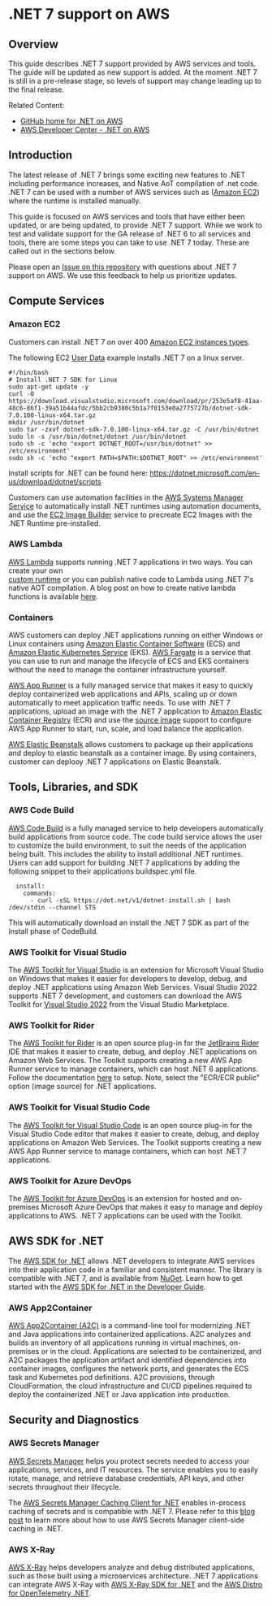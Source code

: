 # .NET 7 support on AWS

## Overview

This guide describes .NET 7 support provided by AWS services and tools. The guide will be updated as new support is added. 
At the moment .NET 7 is still in a pre-release stage, so levels of support may change leading up to the final release.

Related Content:
  * [GitHub home for .NET on AWS](https://github.com/aws/dotnet)
  * [AWS Developer Center - .NET on AWS](https://aws.amazon.com/developer/language/net/)

## Introduction

The latest release of .NET 7 brings some exciting new features to .NET including performance increases, and Native AoT compilation of .net code. 
.NET 7 can be used with a number of AWS services such as ([Amazon EC2](https://aws.amazon.com/ec2/)) where the runtime is installed manually. 

This guide is focused on AWS services and tools that have either been updated, or are being updated, to provide .NET 7 support. While we work to 
test and validate support for the GA release of .NET 6 to all services and tools, there are some steps you can take to use .NET 7 today. 
These are called out in the sections below. 

Please open an [Issue on this repository](https://github.com/aws-samples/aws-net-guides/issues) with questions about .NET 7 support on AWS. 
We use this feedback to help us prioritize updates. 


## Compute Services

### Amazon EC2

Customers can install .NET 7 on over 400 [Amazon EC2 instances types](https://aws.amazon.com/ec2/instance-types/). 

The following EC2 [User Data](https://docs.aws.amazon.com/AWSEC2/latest/UserGuide/user-data.html#user-data-console) example installs .NET 7 on a linux server.
```
#!/bin/bash
# Install .NET 7 SDK for Linux
sudo apt-get update -y
curl -O https://download.visualstudio.microsoft.com/download/pr/253e5af8-41aa-48c6-86f1-39a51b44afdc/5bb2cb9380c5b1a7f0153e0a2775727b/dotnet-sdk-7.0.100-linux-x64.tar.gz
mkdir /usr/bin/dotnet
sudo tar -zxvf dotnet-sdk-7.0.100-linux-x64.tar.gz -C /usr/bin/dotnet
sudo ln -s /usr/bin/dotnet/dotnet /usr/bin/dotnet
sudo sh -c 'echo "export DOTNET_ROOT=/usr/bin/dotnet" >> /etc/environment'
sudo sh -c 'echo "export PATH=$PATH:$DOTNET_ROOT" >> /etc/environment'
```

Install scripts for .NET can be found here:
https://dotnet.microsoft.com/en-us/download/dotnet/scripts

Customers can use automation facilities in the [AWS Systems Manager Service](https://aws.amazon.com/systems-manager) to automatically install .NET runtimes using 
automation documents, and use the [EC2 Image Builder](https://aws.amazon.com/image-builder/) service to precreate EC2 Images with the .NET Runtime pre-installed. 

### AWS Lambda
[AWS Lambda](https://aws.amazon.com/lambda/) supports running .NET 7 applications in two ways. You can create your own  
[custom runtime](https://docs.aws.amazon.com/lambda/latest/dg/runtimes-custom.html) or you can publish native code to Lambda using .NET 7's native AOT compilation. A blog post on how to create native lambda functions is available [here](https://aws.amazon.com/blogs/compute/building-serverless-net-applications-on-aws-lambda-using-net-7/).


### Containers

AWS customers can deploy .NET applications running on either Windows or Linux containers using [Amazon Elastic Container Software](https://aws.amazon.com/ecs/) (ECS) and 
[Amazon Elastic Kubernetes Service](https://aws.amazon.com/eks/) (EKS). [AWS Fargate](https://aws.amazon.com/fargate/) is a service that you can use to run and manage the 
lifecycle of ECS and EKS containers without the need to manage the container infrastructure yourself. 

[AWS App Runner](https://aws.amazon.com/apprunner/) is a fully managed service that makes it easy to quickly deploy containerized web applications and APIs, 
scaling up or down automatically to meet application traffic needs. To use with .NET 7 applications, upload an image with the .NET 7 application to 
[Amazon Elastic Container Registry](https://aws.amazon.com/ecr/) (ECR) and use the [source image](https://docs.aws.amazon.com/apprunner/latest/dg/service-source-image.html) support 
to configure AWS App Runner to start, run, scale, and load balance the application. 

[AWS Elastic Beanstalk](https://aws.amazon.com/elasticbeanstalk/) allows customers to package up their applications and deploy to elastic beanstalk as a container image. 
By using containers, customer can deplooy .NET 7 applications on Elastic Beanstalk. 

## Tools, Libraries, and SDK

### AWS Code Build
[AWS Code Build](https://aws.amazon.com/codebuild/) is a fully managed service to help developers automatically build applications from source code. The code build service allows the user to customize the build environment, to suit the needs of the application being built. This includes the ability to install additional .NET runtimes. Users can add support for building .NET 7 applications by adding the following snippet to their applications buildspec.yml file.

```
  install:
    commands:
      - curl -sSL https://dot.net/v1/dotnet-install.sh | bash /dev/stdin --channel STS 
```
This will automatically download an install the .NET 7 SDK as part of the Install phase of CodeBuild.


### AWS Toolkit for Visual Studio

The [AWS Toolkit for Visual Studio](https://aws.amazon.com/visualstudio/) is an extension for Microsoft Visual Studio on Windows that makes it easier for developers to develop, debug, 
and deploy .NET applications using Amazon Web Services. Visual Studio 2022 supports .NET 7 development, and customers can download the AWS Toolkit for 
[Visual Studio 2022](https://marketplace.visualstudio.com/items?itemName=AmazonWebServices.AWSToolkitforVisualStudio2022) from the Visual Studio Marketplace. 

### AWS Toolkit for Rider

The [AWS Toolkit for Rider](https://aws.amazon.com/rider/) is an open source plug-in for the [JetBrains Rider](https://www.jetbrains.com/rider/) IDE that makes it easier to create, debug, and deploy .NET applications on Amazon Web Services. The Toolkit supports creating a new AWS App Runner service to manage containers, which can host .NET 6 applications. Follow the documentation [here](https://docs.aws.amazon.com/toolkit-for-jetbrains/latest/userguide/creating-service-apprunner.html) to setup. Note, select the "ECR/ECR public" option (image source) for .NET applications. 

### AWS Toolkit for Visual Studio Code

The [AWS Toolkit for Visual Studio Code](https://aws.amazon.com/visualstudiocode/) is an open source plug-in for the Visual Studio Code editor that makes it easier to create, 
debug, and deploy applications on Amazon Web Services. The Toolkit supports creating a new AWS App Runner service to manage containers, which can host .NET 7 applications. 

### AWS Toolkit for Azure DevOps

The [AWS Toolkit for Azure DevOps](https://aws.amazon.com/vsts/) is an extension for hosted and on-premises Microsoft Azure DevOps that makes it easy to manage and deploy applications to AWS. .NET 7 applications can be used with the Toolkit.

## AWS SDK for .NET

The [AWS SDK for .NET](https://github.com/aws/aws-sdk-net) allows .NET developers to integrate AWS services into their application code in a familiar and consistent manner. The library is compatible with .NET 7, and is available from [NuGet](https://www.nuget.org/packages/awssdk.core/). Learn how to get started with the 
[AWS SDK for .NET in the Developer Guide](https://docs.aws.amazon.com/sdk-for-net/v3/developer-guide/welcome.html). 

### AWS App2Container
[AWS App2Container (A2C)](https://aws.amazon.com/app2container/) is a command-line tool for modernizing .NET and Java applications into containerized applications. A2C analyzes and builds an inventory of all applications running in virtual machines, on-premises or in the cloud. Applications are selected to be containerized, and A2C packages the application artifact and identified dependencies into container images, configures the network ports, and generates the ECS task and Kubernetes pod definitions. A2C provisions, through CloudFormation, the cloud infrastructure and CI/CD pipelines required to deploy the containerized .NET or Java application into production. 

## Security and Diagnostics

### AWS Secrets Manager

[AWS Secrets Manager](https://aws.amazon.com/secrets-manager/) helps you protect secrets needed to access your applications, services, and IT resources. 
The service enables you to easily rotate, manage, and retrieve database credentials, API keys, and other secrets throughout their lifecycle. 

The [AWS Secrets Manager Caching Client for .NET](https://github.com/aws/aws-secretsmanager-caching-net) enables in-process caching of secrets and is compatible with .NET 7. 
Please refer to this [blog post](https://aws.amazon.com/blogs/security/how-to-use-aws-secrets-manager-client-side-caching-in-dotnet/) to learn more about how to use 
AWS Secrets Manager client-side caching in .NET.

### AWS X-Ray

[AWS X-Ray](https://aws.amazon.com/xray/) helps developers analyze and debug distributed applications, such as those built using a microservices architecture. 
.NET 7 applications can integrate AWS X-Ray with [AWS X-Ray SDK for .NET](https://github.com/aws/aws-xray-sdk-dotnet) and the 
[AWS Distro for OpenTelemetry .NET](https://docs.aws.amazon.com/xray/latest/devguide/xray-dotnet-opentel-sdk.html). 


